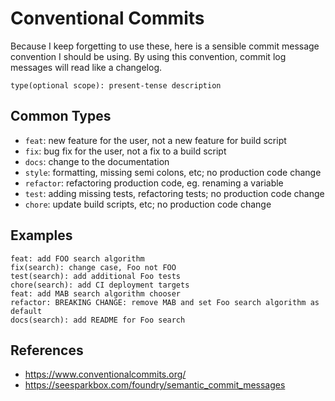 # Conventional Commits

Because I keep forgetting to use these, here is a sensible commit message convention I should be using. By using this convention, commit log messages will read like a changelog.

```
type(optional scope): present-tense description
```


## Common Types

- `feat`: new feature for the user, not a new feature for build script
- `fix`: bug fix for the user, not a fix to a build script
- `docs`: change to the documentation
- `style`: formatting, missing semi colons, etc; no production code change
- `refactor`: refactoring production code, eg. renaming a variable
- `test`: adding missing tests, refactoring tests; no production code change
- `chore`: update build scripts, etc; no production code change


## Examples

```text
feat: add FOO search algorithm
fix(search): change case, Foo not FOO
test(search): add additional Foo tests
chore(search): add CI deployment targets
feat: add MAB search algorithm chooser
refactor: BREAKING CHANGE: remove MAB and set Foo search algorithm as default
docs(search): add README for Foo search
```

## References

- https://www.conventionalcommits.org/
- https://seesparkbox.com/foundry/semantic_commit_messages
